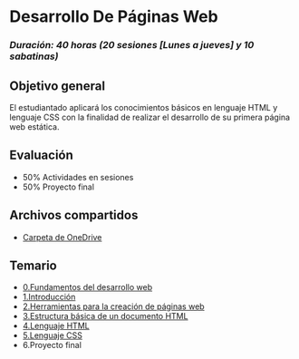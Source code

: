 # Desarrollo De Páginas Web

### *Duración: 40 horas (20 sesiones [Lunes a jueves] y 10 sabatinas)*

## Objetivo general

El estudiantado aplicará los conocimientos básicos en lenguaje HTML y lenguaje CSS con la finalidad de realizar el desarrollo de su primera página web estática.

## Evaluación

- 50% Actividades en sesiones
- 50% Proyecto final

## Archivos compartidos

- [Carpeta de OneDrive](https://1drv.ms/f/c/edf94a6ffb476604/EoesUJxZDDpCghJQ1-qUgrIBbysMcvB5j1oiYju0TGCHoQ?e=14U7jb)


## Temario 
- [0.Fundamentos del desarrollo web](./0.FDW.md)
- [1.Introducción](./1.I.md)
- [2.Herramientas para la creación de páginas web](./2.HPLCDPW.md)
- [3.Estructura básica de un documento HTML](./3.EBDUDHTML.md)
- [4.Lenguaje HTML](./4.HTML.md)
- [5.Lenguaje CSS]()
- 6.Proyecto final